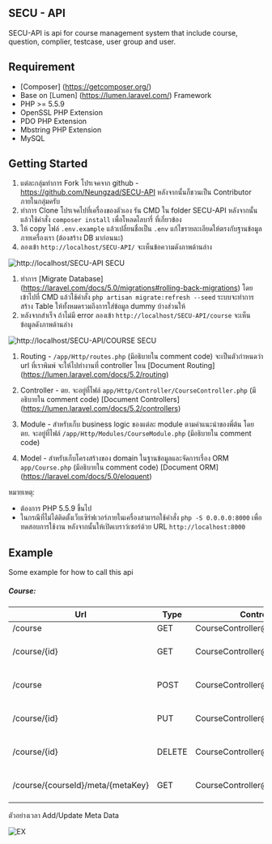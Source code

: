 ## SECU - API

SECU-API is api for course management system that include course, question, complier, testcase, user group and user. 

## Requirement

- [Composer] (https://getcomposer.org/)
- Base on [Lumen] (https://lumen.laravel.com/) Framework
- PHP >= 5.5.9
- OpenSSL PHP Extension
- PDO PHP Extension
- Mbstring PHP Extension
- MySQL

## Getting Started

1. แต่ละกลุ่มทำการ Fork โปรเจคจาก github - https://github.com/Neungzad/SECU-API หลังจากนั้นก็ชวนเป็น Contributor ภายในกลุ่มครับ
1. ทำการ Clone โปรเจคไปที่เครื่องของตัวเอง รัน CMD ใน folder SECU-API หลังจากนั้นแล้วใช้คำสั่ง `composer install` เพื่อโหลดไลบารี่ ที่เกี่ยวข้อง
1. ให้ copy ไฟล์ `.env.example` แล้วเปลี่ยนชื่อเป็น `.env` แก้ไขรายละเอียดให้ตรงกับฐานข้อมูลภายเครื่องเรา (ต้องสร้าง DB มาก่อนนะ) 
1. ลองเข้า `http://localhost/SECU-API/` จะเห็นข้อความดังภาพด้านล่าง

![http://localhost/SECU-API SECU](https://dl.dropboxusercontent.com/u/492974/sdd/empty-page.png)

1. ทำการ [Migrate Database] (https://laravel.com/docs/5.0/migrations#rolling-back-migrations) โดย เข้าไปที่ CMD แล้วใช้คำสั่ง `php artisan migrate:refresh --seed` ระบบจะทำการสร้าง Table ให้ทั้งหมดรวมถึงการใส่ข้อมูล dummy บ้างส่วนให้
1. หลังจากสำเร็จ ถ้าไม่มี error ลองเข้า `http://localhost/SECU-API/course` จะเห็นข้อมูลดังภาพด้านล่าง

![http://localhost/SECU-API/COURSE SECU](https://dl.dropboxusercontent.com/content_link/2gBNojwDiQ9jmfQAq2nMxYscGSOzfDpEYpNtXgJzM0jaZP4GUX1DoZ2Y5dSRH9Qp/file)	

1. Routing - `/app/Http/routes.php` (มีอธิบายใน comment code) จะเป็นตัวกำหนดว่า url ที่เราพิมพ์ จะให้ไปทำงานที่ controller ไหน
[Document Routing] (https://lumen.laravel.com/docs/5.2/routing) 

1. Controller - ตย. จะอยู่ที่ไฟล์ `app/Http/Controller/CourseController.php` (มีอธิบายใน comment code) 
[Document Controllers] (https://lumen.laravel.com/docs/5.2/controllers)

1. Module - สำหรับเก็บ business logic ของแต่ละ module ตามคำแนะนำของพี่ต้น โดย ตย. จะอยู่ที่ไฟล์ `/app/Http/Modules/CourseModule.php` (มีอธิบายใน comment code) 

1. Model - สำหรับเก็บโครงสร้างของ domain ในฐานข้อมูลและจัดการเรื่อง ORM `app/Course.php` (มีอธิบายใน comment code) 
[Document ORM] (https://laravel.com/docs/5.0/eloquent)

หมายเหตุ: 
- ต้องการ PHP 5.5.9 ขึ้นไป
- ในกรณีที่ไม่ได้ติดตั้งเว็บเซิร์ฟเวอร์ภายในเครื่องสามารถใช้คำสั่ง `php -S 0.0.0.0:8000` เพื่อทดสอบการใช้งาน หลังจากนั้นให้เปิดเบราว์เซอร์ด้วย URL `http://localhost:8000`

## Example

Some example for how to call this api

##### Course:
| Url | Type | Controller | Description |
|---------------|----------|--------------|----------------------------------------------------------------|
| /course | GET | CourseController@all | All Courses |
| /course/{id} | GET | CourseController@get | Fetch Courses By id  |
| /course | POST | CourseController@add | Create a course record |
| /course/{id} | PUT | CourseController@put | Update Course by id |
| /course/{id} | DELETE | CourseController@remove | Delete Courses by id |
| /course/{courseId}/meta/{metaKey} | GET | CourseController@getMetaByKey | [example] Get only meta value |

ตัวอย่างเวลา Add/Update Meta Data

![EX](https://dl.dropboxusercontent.com/content_link/N6rlRbEq9nPyhcJWzaIYN0uF10wUmqBAXn61NjJsbYLc04rVNZXuNbgK6QTEV7dM/file)